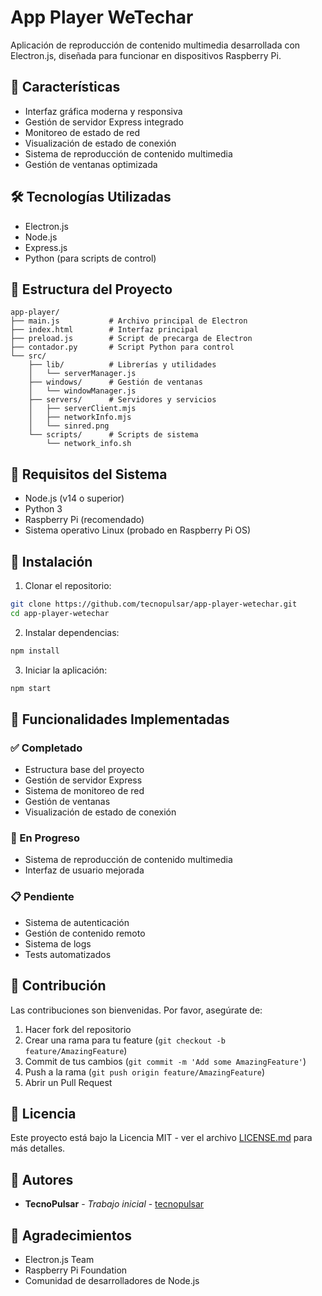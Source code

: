 # App Player WeTechar

Aplicación de reproducción de contenido multimedia desarrollada con Electron.js, diseñada para funcionar en dispositivos Raspberry Pi.

## 🚀 Características

- Interfaz gráfica moderna y responsiva
- Gestión de servidor Express integrado
- Monitoreo de estado de red
- Visualización de estado de conexión
- Sistema de reproducción de contenido multimedia
- Gestión de ventanas optimizada

## 🛠️ Tecnologías Utilizadas

- Electron.js
- Node.js
- Express.js
- Python (para scripts de control)

## 📁 Estructura del Proyecto

```
app-player/
├── main.js           # Archivo principal de Electron
├── index.html        # Interfaz principal
├── preload.js        # Script de precarga de Electron
├── contador.py       # Script Python para control
└── src/
    ├── lib/          # Librerías y utilidades
    │   └── serverManager.js
    ├── windows/      # Gestión de ventanas
    │   └── windowManager.js
    ├── servers/      # Servidores y servicios
    │   ├── serverClient.mjs
    │   ├── networkInfo.mjs
    │   └── sinred.png
    └── scripts/      # Scripts de sistema
        └── network_info.sh
```

## 🔧 Requisitos del Sistema

- Node.js (v14 o superior)
- Python 3
- Raspberry Pi (recomendado)
- Sistema operativo Linux (probado en Raspberry Pi OS)

## 🚀 Instalación

1. Clonar el repositorio:
```bash
git clone https://github.com/tecnopulsar/app-player-wetechar.git
cd app-player-wetechar
```

2. Instalar dependencias:
```bash
npm install
```

3. Iniciar la aplicación:
```bash
npm start
```

## 📝 Funcionalidades Implementadas

### ✅ Completado
- Estructura base del proyecto
- Gestión de servidor Express
- Sistema de monitoreo de red
- Gestión de ventanas
- Visualización de estado de conexión

### 🚧 En Progreso
- Sistema de reproducción de contenido multimedia
- Interfaz de usuario mejorada

### 📋 Pendiente
- Sistema de autenticación
- Gestión de contenido remoto
- Sistema de logs
- Tests automatizados

## 🤝 Contribución

Las contribuciones son bienvenidas. Por favor, asegúrate de:

1. Hacer fork del repositorio
2. Crear una rama para tu feature (`git checkout -b feature/AmazingFeature`)
3. Commit de tus cambios (`git commit -m 'Add some AmazingFeature'`)
4. Push a la rama (`git push origin feature/AmazingFeature`)
5. Abrir un Pull Request

## 📄 Licencia

Este proyecto está bajo la Licencia MIT - ver el archivo [LICENSE.md](LICENSE.md) para más detalles.

## 👥 Autores

- **TecnoPulsar** - *Trabajo inicial* - [tecnopulsar](https://github.com/tecnopulsar)

## 🙏 Agradecimientos

- Electron.js Team
- Raspberry Pi Foundation
- Comunidad de desarrolladores de Node.js 